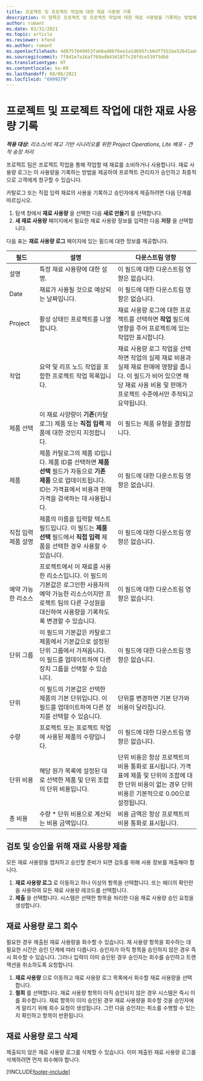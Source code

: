 ```yaml
---
title: 프로젝트 및 프로젝트 작업에 대한 재료 사용량 기록
description: 이 항목은 프로젝트 및 프로젝트 작업에 대한 재료 사용량을 기록하는 방법에 대한 정보를 제공합니다.
author: rumant
ms.date: 03/31/2021
ms.topic: article
ms.reviewer: kfend
ms.author: rumant
ms.openlocfilehash: 4d8757049953fab0ad8bf6ee1a1d695fcb6df75b1be52641ad4af3b3137d7a0a
ms.sourcegitcommit: 7f8d1e7a16af769adb43d1877c28fdce53975db8
ms.translationtype: HT
ms.contentlocale: ko-KR
ms.lasthandoff: 08/06/2021
ms.locfileid: "6999279"
---
```

# <a name="record-material-usage-on-projects-and-project-tasks"></a>프로젝트 및 프로젝트 작업에 대한 재료 사용량 기록

_**적용 대상:** 리소스/비 재고 기반 시나리오를 위한 Project Operations, Lite 배포 - 견적 송장 처리_

프로젝트 팀은 프로젝트 작업을 통해 작업할 때 재료를 소비하거나 사용합니다. 재료 사용량 로그는 이 사용량을 기록하는 방법을 제공하여 프로젝트 관리자가 승인하고 최종적으로 고객에게 청구할 수 있습니다. 

카탈로그 또는 직접 입력 재료의 사용을 기록하고 승인자에게 제출하려면 다음 단계를 따르십시오. 

1. 탐색 창에서 **재료 사용량** 을 선택한 다음 **새로 만들기** 를 선택합니다.
2. **새 재료 사용량** 페이지에서 필요한 재료 사용량 정보를 입력한 다음 **저장** 을 선택합니다.

다음 표는 **재료 사용량 로그** 페이지에 있는 필드에 대한 정보를 제공합니다. 

| **필드** | **설명** | **다운스트림 영향** |
| --- | --- | --- |
| 설명 | 특정 재료 사용량에 대한 설명. | 이 필드에 대한 다운스트림 영향은 없습니다. |
| Date | 재료가 사용될 것으로 예상되는 날짜입니다. | 이 필드에 대한 다운스트림 영향은 없습니다. |
| Project | 활성 상태인 프로젝트를 나열합니다. | 재료 사용량 로그에 대한 프로젝트를 선택하면 **작업** 필드에 영향을 주어 프로젝트에 있는 작업만 표시합니다. |
| 작업 | 요약 및 리프 노드 작업을 포함한 프로젝트 작업 목록입니다. | 재료 사용량 로그 작업을 선택하면 작업의 실제 재료 비용과 실제 재료 판매에 영향을 줍니다. 이 필드가 비어 있으면 해당 재료 사용 비용 및 판매가 프로젝트 수준에서만 추적되고 요약됩니다. |
| 제품 선택 | 이 재료 사양량이 **기존**(카탈로그) 제품 또는 **직접 입력** 제품에 대한 것인지 지정합니다. | 이 필드는 제품 유형을 결정합니다. |
| 제품 | 제품 카탈로그의 제품 ID입니다. 제품 ID를 선택하면 **제품 선택** 필드가 자동으로 **기존 제품** 으로 업데이트됩니다. ID는 가격표에서 비용과 판매 가격을 검색하는 데 사용됩니다. | 이 필드에 대한 다운스트림 영향은 없습니다. |
| 직접 입력 제품 설명 | 제품의 이름을 입력할 텍스트 필드입니다. 이 필드는 **제품 선택** 필드에서 **직접 입력** 제품을 선택한 경우 사용할 수 있습니다.| 이 필드에 대한 다운스트림 영향은 없습니다. |
| 예약 가능한 리소스| 프로젝트에서 이 재료를 사용한 리소스입니다. 이 필드의 기본값은 로그인한 사용자의 예약 가능한 리소스이지만 프로젝트 팀의 다른 구성원을 대신하여 사용량을 기록하도록 변경할 수 있습니다. | 이 필드에 대한 다운스트림 영향은 없습니다. |
| 단위 그룹 | 이 필드의 기본값은 카탈로그 제품에서 기본값으로 설정된 단위 그룹에서 가져옵니다. 이 필드를 업데이트하여 다른 장치 그룹을 선택할 수 있습니다. | 이 필드에 대한 다운스트림 영향은 없습니다. |
| 단위 | 이 필드의 기본값은 선택한 제품의 기본 단위입니다. 이 필드를 업데이트하여 다른 장치를 선택할 수 있습니다. | 단위를 변경하면 기본 단가와 비용이 달라집니다. |
| 수량 | 프로젝트 또는 프로젝트 작업에 사용된 제품의 수량입니다. | 이 필드에 대한 다운스트림 영향은 없습니다. |
| 단위 비용 | 해당 원가 목록에 설정된 대로 선택한 제품 및 단위 조합의 단위 비용입니다. | 단위 비용은 항상 프로젝트의 비용 통화로 표시됩니다. 가격표에 제품 및 단위의 조합에 대한 단위 비용이 없는 경우 단위 비용은 기본적으로 0.00으로 설정됩니다. |
| 총 비용 | 수량 \* 단위 비용으로 계산되는 비용 금액입니다.| 비용 금액은 항상 프로젝트의 비용 통화로 표시됩니다. |


## <a name="submit-material-usage-for-review-and-approval"></a>검토 및 승인을 위해 재료 사용량 제출 
모든 재료 사용량을 캡처하고 승인할 준비가 되면 검토를 위해 사용 정보를 제출해야 합니다.

1. **재료 사용량 로그** 로 이동하고 하나 이상의 항목을 선택합니다. 또는 헤더의 확인란을 사용하여 모든 재료 사용량 레코드를 선택합니다.
2. **제출** 을 선택합니다. 시스템은 선택한 항목을 처리한 다음 재료 사용량 승인 요청을 생성합니다.

## <a name="recall-a-material-usage-log"></a>재료 사용량 로그 회수

필요한 경우 제출된 재료 사용량을 회수할 수 있습니다. 재 사용량 항목을 회수하는 데 필요한 시간은 승인 단계에 따라 다릅니다.  승인자가 아직 항목을 승인하지 않은 경우 즉시 회수할 수 있습니다. 그러나 입력이 이미 승인된 경우 승인자는 회수를 승인하고 트랜잭션을 취소하도록 요청합니다.

1. **재료 사용량** 으로 이동하고 재료 사용량 로그 목록에서 회수할 재료 사용량을 선택합니다.
2. **철회** 를 선택합니다. 재료 사용량 항목이 아직 승인되지 않은 경우 시스템은 즉시 이를 회수합니다. 재료 항목이 이미 승인된 경우 재료 사용량을 회수할 것을 승인자에게 알리기 위해 회수 요청이 생성됩니다. 그런 다음 승인자는 취소를 수행할 수 있는지 확인하고 항목이 반환됩니다.

## <a name="delete-a-material-usage-log"></a>재료 사용량 로그 삭제

제출되지 않은 재료 사용량 로그를 삭제할 수 있습니다. 이미 제출된 재료 사용량 로그를 삭제하려면 먼저 회수해야 합니다.



[!INCLUDE[footer-include](../includes/footer-banner.md)]
